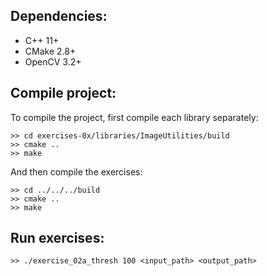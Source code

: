 <h2>
Dependencies:
</h2>  

* C++ 11+
* CMake 2.8+
* OpenCV 3.2+

<h2>
Compile project:
</h2>

To compile the project, first compile each library separately:
~~~~
>> cd exercises-0x/libraries/ImageUtilities/build
>> cmake ..
>> make
~~~~

And then compile the exercises:

~~~~
>> cd ../../../build
>> cmake ..
>> make
~~~~

<h2>
Run exercises:
</h2>

~~~~
>> ./exercise_02a_thresh 100 <input_path> <output_path>
~~~~
